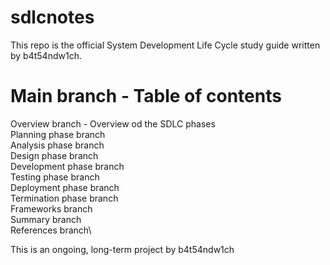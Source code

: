 # sdlcnotes

This repo is the official System Development Life Cycle study guide 
written by b4t54ndw1ch.  

# Main branch - Table of contents
Overview branch - Overview od the SDLC phases \
Planning phase branch\
Analysis phase branch\
Design phase branch\
Development phase branch\
Testing phase branch\
Deployment phase branch\
Termination phase branch\
Frameworks branch\
Summary branch\
References branch\

This is an ongoing, long-term project by b4t54ndw1ch

